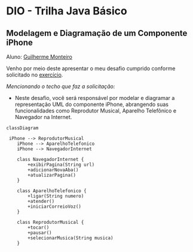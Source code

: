 
# DIO - Trilha Java Básico 

## Modelagem e Diagramação de um Componente iPhone

Aluno: [Guilherme Monteiro](https://github.com/Jovem-cyber)

Venho por meio deste apresentar o meu desafio cumprido conforme solicitado no [exercício](https://github.com/digitalinnovationone/trilha-java-basico/tree/main/desafios/poo).

*Mencionando o techo que faz a solicitação:*

* Neste desafio, você será responsável por modelar e diagramar a representação UML do componente iPhone, abrangendo suas funcionalidades como Reprodutor Musical, Aparelho Telefônico e Navegador na Internet.

```mermaid
classDiagram

 iPhone --> ReprodutorMusical
    iPhone --> AparelhoTelefonico
    iPhone --> NavegadorInternet

    class NavegadorInternet {
        +exibirPagina(String url)
        +adicionarNovaAba()
        +atualizarPagina()
    }

    class AparelhoTelefonico {
        +ligar(String numero)
        +atender()
        +iniciarCorreioVoz()
    }

    class ReprodutorMusical {
        +tocar()
        +pausar()
        +selecionarMusica(String musica)
    }
       

